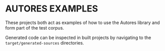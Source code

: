 # AUTORES EXAMPLES

These projects both act as examples of how to use the Autores
library and form part of the test corpus.

Generated code can be inspected in built projects by
navigating to the `target/generated-sources` directories.
